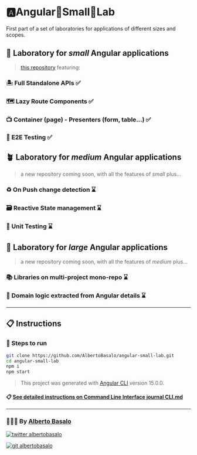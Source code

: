 # 🅰️Angular🌱Small🧫Lab

First part of a set of laboratories for applications of different sizes and scopes.

## 🌱 Laboratory for _small_ Angular applications

> [this repository](https://github.com/AlbertoBasalo/angular-small-lab) featuring:

### 🏝️ Full Standalone APIs ✅

### 🗺️ Lazy Route Components ✅

### 📺 Container (page) - Presenters (form, table...) ✅

### 🧪 E2E Testing ✅

## 🪴 Laboratory for _medium_ Angular applications

> a new repository coming soon, with all the features of _small_ plus...

### ♻️ On Push change detection ⌛

### 🗃️ Reactive State management ⌛

### 🔬 Unit Testing ⌛

## 🌳 Laboratory for _large_ Angular applications

> a new repository coming soon, with all the features of _medium_ plus...

### 📚 Libraries on multi-project mono-repo ⌛

### 👔 Domain logic extracted from Angular details ⌛

---

## 📋 Instructions

### 🚀 Steps to run

```bash
git clone https://github.com/AlbertoBasalo/angular-small-lab.git
cd angular-small-lab
npm i
npm start
```

> This project was generated with [Angular CLI](https://github.com/angular/angular-cli) version 15.0.0.

#### 📋 [See detailed instructions on Command Line Interface journal CLI.md](docs/CLI.md)

---

<footer>
  <h3>🧑🏼‍💻 By <a href="https://albertobasalo.dev" target="blank">Alberto Basalo</a> </h3>
  <p>
    <a href="https://twitter.com/albertobasalo" target="blank">
      <img src="https://img.shields.io/twitter/follow/albertobasalo?logo=twitter&style=for-the-badge" alt="twitter albertobasalo" />
    </a>
  </p>
  <p>
    <a href="https://github.com/albertobasalo" target="blank">
      <img 
        src="https://img.shields.io/github/followers/albertobasalo?logo=github&label=profile albertobasalo&style=for-the-badge" alt="git albertobasalo" />
    </a>
  </p>
</footer>

